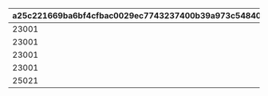 |a25c221669ba6bf4cfbac0029ec7743237400b39a973c54840fcb86741b653b5|e8de06a5c8b35e84665287c07daa51c13d91292e7d2ca2ad36d0b5b07852aeb9|e45aae6a52eee44e2df55bc4071a7722eb1f39714776f9760888baeac202fffc|e11dfcfeadef0f8ea44f91f4b717880f2f60fa7ae4b6156f279cc4516afe0db0|8f457bedb7c770bfad8fa722f555598d2aac9e7caf863aefa6ea65db6c4cc6e4|4a412be3873b53430a701016a2228e9a8d1c019ce41666391a8dbd613afe05bd|caaa3d3f8cb4efe5516526b6a0640405541caa4ff7a45cb648c024c09756a552|35d4c192fc9897704d91cd5b6f6e74e7a8eded6943f71fee89947f1b86527edc|38f240f362a9c2ed09088a3954ca9db6ecda778740f0ad2031eb1288bbba1d50|a7eada8ff1efb24156e1d53ce732964073b9b1633a547ae7e0a99f1aca416444|1e6096ba6a274567d0bd65e37ed68fefbd828d8f89c6eb05b26db63fee674f6c|4e3998195343807c5d7e884f25e2ddc49ce4bf20ced881f6b692dd85319223ee|
| --- | --- | --- | --- | --- | --- | --- | --- | --- | --- | --- | --- |
|23001|20003|50003|22003|1|0|1001|804100101|1|10011|94002|0|
|23001|91002|50003|22003|1|1|1002|804100201|4|10021|94002|1|
|23001|91002|50003|22003|1|4|1003|804100301|7|10031|94002|1|
|23001|91002|50003|22003|0|7|1004|0|10|10040|94002|1|
|25021|4104402|21953|140001|0|10|1005|0|11|10050|91002|0|
